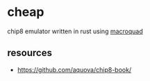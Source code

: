 # cheap
chip8 emulator written in rust using [macroquad](https://github.com/not-fl3/macroquad)

## resources
- https://github.com/aquova/chip8-book/
